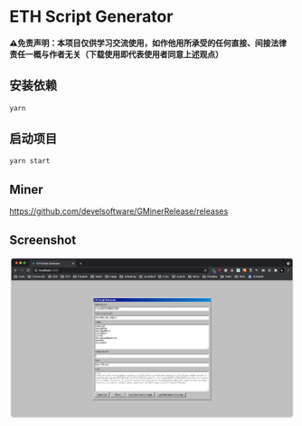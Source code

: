 # ETH Script Generator

**⚠️免责声明：本项目仅供学习交流使用，如作他用所承受的任何直接、间接法律责任一概与作者无关（下载使用即代表使用者同意上述观点）**

## 安装依赖

```bash
yarn
```

## 启动项目

```bash
yarn start
```

## Miner

https://github.com/develsoftware/GMinerRelease/releases

## Screenshot

![screenshot](screenshot/screenshot.png)
